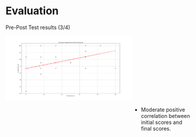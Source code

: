# Evaluation

<p class='slide-subtitle'>Pre-Post Test results (3/4)</p>

<div class='section-wrapper'>
  <div class='img-wrapper grey-shadow rounded-md'>
    <img src='../assets/images/evaluation/score_scatter.png' class='rounded-md'/>
  </div>
  <div class="text-wrapper">
    <ul class='flex-list'>
      <li>
        Moderate positive correlation between initial scores and final scores.
      </li>
    </ul>
  </div>
</div>

<style>
  .section-wrapper {
    display: flex;
    flex-direction: row;
    justify-content: space-around;
  }

  .img-wrapper {
    max-width: 800px;
    height: fit-content;
  }

  .text-wrapper {
    display: flex;
    flex-direction: column;
    justify-content: center;
    height: 450px;
    max-width: 300px;
  }
</style>
